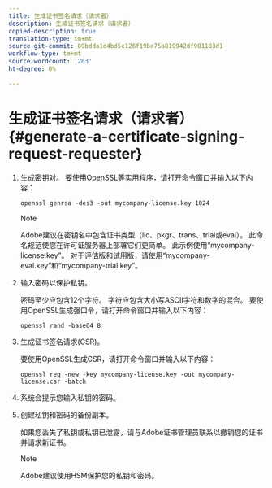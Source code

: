 ```yaml
---
title: 生成证书签名请求（请求者）
description: 生成证书签名请求（请求者）
copied-description: true
translation-type: tm+mt
source-git-commit: 89bdda1d4bd5c126f19ba75a819942df901183d1
workflow-type: tm+mt
source-wordcount: '203'
ht-degree: 0%

---
```



# 生成证书签名请求（请求者）{#generate-a-certificate-signing-request-requester}

1. 生成密钥对。 要使用OpenSSL等实用程序，请打开命令窗口并输入以下内容：

   ```
   openssl genrsa -des3 -out mycompany-license.key 1024
   ```

   >[!NOTE]
   >
   >Adobe建议在密钥名中包含证书类型（lic、pkgr、trans、trial或eval）。 此命名规范使您在许可证服务器上部署它们更简单。 此示例使用“mycompany-license.key”。 对于评估版和试用版，请使用“mycompany-eval.key”和“mycompany-trial.key”。

1. 输入密码以保护私钥。

   密码至少应包含12个字符。 字符应包含大小写ASCII字符和数字的混合。 要使用OpenSSL生成强口令，请打开命令窗口并输入以下内容：

   ```
   openssl rand -base64 8
   ```

1. 生成证书签名请求(CSR)。

   要使用OpenSSL生成CSR，请打开命令窗口并输入以下内容：

   ```
   openssl req -new -key mycompany-license.key -out mycompany-license.csr -batch 
   ```

1. 系统会提示您输入私钥的密码。
1. 创建私钥和密码的备份副本。

   如果您丢失了私钥或私钥已泄露，请与Adobe证书管理员联系以撤销您的证书并请求新证书。

   >[!NOTE]
   >
   >Adobe建议使用HSM保护您的私钥和密码。

